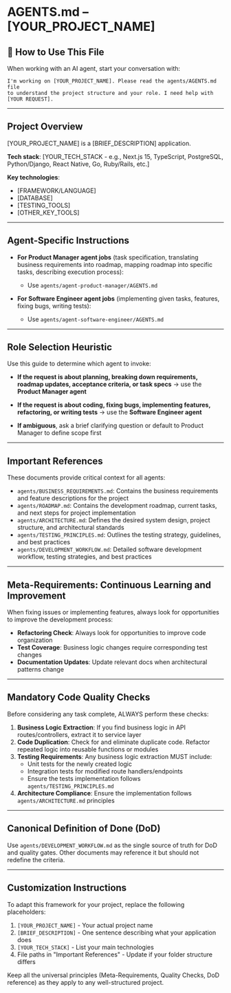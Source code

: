 # AGENTS.md – [YOUR_PROJECT_NAME]

## 🤖 How to Use This File

When working with an AI agent, start your conversation with:

```
I'm working on [YOUR_PROJECT_NAME]. Please read the agents/AGENTS.md file 
to understand the project structure and your role. I need help with [YOUR REQUEST].
```

---

## Project Overview

[YOUR_PROJECT_NAME] is a [BRIEF_DESCRIPTION] application.

**Tech stack**: [YOUR_TECH_STACK - e.g., Next.js 15, TypeScript, PostgreSQL, Python/Django, React Native, Go, Ruby/Rails, etc.]

**Key technologies**:
- [FRAMEWORK/LANGUAGE]
- [DATABASE]
- [TESTING_TOOLS]
- [OTHER_KEY_TOOLS]

---

## Agent-Specific Instructions

- **For Product Manager agent jobs** (task specification, translating business requirements into roadmap, mapping roadmap into specific tasks, describing execution process):
  - Use `agents/agent-product-manager/AGENTS.md`
  
- **For Software Engineer agent jobs** (implementing given tasks, features, fixing bugs, writing tests):
  - Use `agents/agent-software-engineer/AGENTS.md`

---

## Role Selection Heuristic

Use this guide to determine which agent to invoke:

- **If the request is about planning, breaking down requirements, roadmap updates, acceptance criteria, or task specs** → use the **Product Manager agent**
  
- **If the request is about coding, fixing bugs, implementing features, refactoring, or writing tests** → use the **Software Engineer agent**

- **If ambiguous**, ask a brief clarifying question or default to Product Manager to define scope first

---

## Important References

These documents provide critical context for all agents:

- `agents/BUSINESS_REQUIREMENTS.md`: Contains the business requirements and feature descriptions for the project
- `agents/ROADMAP.md`: Contains the development roadmap, current tasks, and next steps for project implementation
- `agents/ARCHITECTURE.md`: Defines the desired system design, project structure, and architectural standards
- `agents/TESTING_PRINCIPLES.md`: Outlines the testing strategy, guidelines, and best practices
- `agents/DEVELOPMENT_WORKFLOW.md`: Detailed software development workflow, testing strategies, and best practices

---

## Meta-Requirements: Continuous Learning and Improvement

When fixing issues or implementing features, always look for opportunities to improve the development process:

- **Refactoring Check**: Always look for opportunities to improve code organization
- **Test Coverage**: Business logic changes require corresponding test changes
- **Documentation Updates**: Update relevant docs when architectural patterns change

---

## Mandatory Code Quality Checks

Before considering any task complete, ALWAYS perform these checks:

1. **Business Logic Extraction**: If you find business logic in API routes/controllers, extract it to service layer
2. **Code Duplication**: Check for and eliminate duplicate code. Refactor repeated logic into reusable functions or modules
3. **Testing Requirements**: Any business logic extraction MUST include:
   - Unit tests for the newly created logic
   - Integration tests for modified route handlers/endpoints
   - Ensure the tests implementation follows `agents/TESTING_PRINCIPLES.md`
4. **Architecture Compliance**: Ensure the implementation follows `agents/ARCHITECTURE.md` principles

---

## Canonical Definition of Done (DoD)

Use `agents/DEVELOPMENT_WORKFLOW.md` as the single source of truth for DoD and quality gates. Other documents may reference it but should not redefine the criteria.

---

## Customization Instructions

To adapt this framework for your project, replace the following placeholders:

1. `[YOUR_PROJECT_NAME]` - Your actual project name
2. `[BRIEF_DESCRIPTION]` - One sentence describing what your application does
3. `[YOUR_TECH_STACK]` - List your main technologies
4. File paths in "Important References" - Update if your folder structure differs

Keep all the universal principles (Meta-Requirements, Quality Checks, DoD reference) as they apply to any well-structured project.
